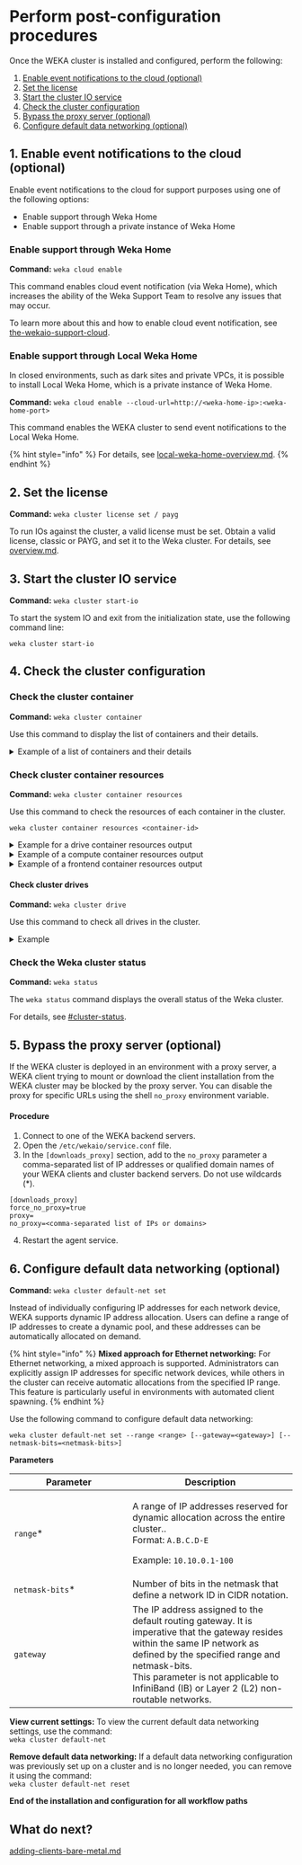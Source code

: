 # Perform post-configuration procedures

Once the WEKA cluster is installed and configured, perform the following:

1. [Enable event notifications to the cloud (optional)](perform-post-configuration-procedures.md#1.-enable-event-notifications-to-the-cloud-optional)
2. [Set the license](perform-post-configuration-procedures.md#2.-set-the-license)
3. [Start the cluster IO service](perform-post-configuration-procedures.md#3.-start-the-cluster-io-service)
4. [Check the cluster configuration](perform-post-configuration-procedures.md#4.-check-the-cluster-configuration)
5. [Bypass the proxy server (optional)](perform-post-configuration-procedures.md#5.-bypass-the-proxy-server-optional)
6. [Configure default data networking (optional)](perform-post-configuration-procedures.md#id-6.-configure-default-data-networking-optional)

## 1. Enable event notifications to the cloud (optional)

Enable event notifications to the cloud for support purposes using one of the following options:

* Enable support through Weka Home
* Enable support through a private instance of Weka Home

### **Enable support through Weka Home**

**Command:** `weka cloud enable`

This command enables cloud event notification (via Weka Home), which increases the ability of the Weka Support Team to resolve any issues that may occur.

To learn more about this and how to enable cloud event notification, see [the-wekaio-support-cloud](../../monitor-the-weka-cluster/the-wekaio-support-cloud/ "mention").

### **Enable support through** Local Weka Home

In closed environments, such as dark sites and private VPCs, it is possible to install Local Weka Home, which is a private instance of Weka Home.

**Command:** `weka cloud enable --cloud-url=http://<weka-home-ip>:<weka-home-port>`

This command enables the WEKA cluster to send event notifications to the Local Weka Home.

{% hint style="info" %}
For details, see [local-weka-home-overview.md](../../monitor-the-weka-cluster/the-wekaio-support-cloud/local-weka-home-overview.md "mention").
{% endhint %}

## 2. Set the license

**Command:** `weka cluster license set / payg`

To run IOs against the cluster, a valid license must be set. Obtain a valid license, classic or PAYG, and set it to the Weka cluster. For details, see [overview.md](../../licensing/overview.md "mention").&#x20;

## 3. Start the cluster IO service

**Command:** `weka cluster start-io`

To start the system IO and exit from the initialization state, use the following command line:

`weka cluster start-io`

## 4. Check the cluster configuration

### Check the cluster container

**Command:** `weka cluster container`

Use this command to display the list of containers and their details.

<details>

<summary>Example of a list of containers and their details</summary>

```bash
$ weka cluster container
HOST ID  HOSTNAME  CONTAINER  IPS             STATUS  RELEASE   FAILURE DOMAIN  CORES  MEMORY    LAST FAILURE  UPTIME
0        av299-0   drives0    10.108.79.121   UP      4.3.0     DOM-000         7      10.45 GB                1:08:30h
1        av299-1   drives0    10.108.115.194  UP      4.3.0     DOM-001         7      10.45 GB                1:08:30h
2        av299-2   drives0    10.108.2.136    UP      4.3.0     DOM-002         7      10.45 GB                1:08:29h
3        av299-3   drives0    10.108.165.185  UP      4.3.0     DOM-003         7      10.45 GB                1:08:30h
4        av299-4   drives0    10.108.116.49   UP      4.3.0     DOM-004         7      10.45 GB                1:08:29h
5        av299-5   drives0    10.108.7.63     UP      4.3.0     DOM-005         7      10.45 GB                1:08:30h
6        av299-6   drives0    10.108.80.75    UP      4.3.0     DOM-006         7      10.45 GB                1:08:29h
7        av299-7   drives0    10.108.173.56   UP      4.3.0     DOM-007         7      10.45 GB                1:08:30h
8        av299-8   drives0    10.108.253.194  UP      4.3.0     DOM-008         7      10.45 GB                1:08:29h
9        av299-9   drives0    10.108.220.115  UP      4.3.0     DOM-009         7      10.45 GB                1:08:29h
10       av299-0   compute0   10.108.79.121   UP      4.3.0     DOM-000         6      20.22 GB                1:08:08h
11       av299-1   compute0   10.108.115.194  UP      4.3.0     DOM-001         6      20.22 GB                1:08:08h
12       av299-2   compute0   10.108.2.136    UP      4.3.0     DOM-002         6      20.22 GB                1:08:09h
13       av299-3   compute0   10.108.165.185  UP      4.3.0     DOM-003         6      20.22 GB                1:08:09h
14       av299-4   compute0   10.108.116.49   UP      4.3.0     DOM-004         6      20.22 GB                1:08:09h
15       av299-5   compute0   10.108.7.63     UP      4.3.0     DOM-005         6      20.22 GB                1:08:08h
16       av299-6   compute0   10.108.80.75    UP      4.3.0     DOM-006         6      20.22 GB                1:08:09h
17       av299-7   compute0   10.108.173.56   UP      4.3.0     DOM-007         6      20.22 GB                1:08:08h
18       av299-8   compute0   10.108.253.194  UP      4.3.0     DOM-008         6      20.22 GB                1:08:09h
19       av299-9   compute0   10.108.220.115  UP      4.3.0     DOM-009         6      20.22 GB                1:08:08h
20       av299-0   frontend0  10.108.79.121   UP      4.3.0     DOM-000         1      1.47 GB                 1:06:57h
21       av299-1   frontend0  10.108.115.194  UP      4.3.0     DOM-001         1      1.47 GB                 1:06:57h
22       av299-2   frontend0  10.108.2.136    UP      4.3.0     DOM-002         1      1.47 GB                 1:06:57h
23       av299-3   frontend0  10.108.165.185  UP      4.3.0     DOM-003         1      1.47 GB                 1:06:56h
24       av299-4   frontend0  10.108.116.49   UP      4.3.0     DOM-004         1      1.47 GB                 1:06:57h
25       av299-5   frontend0  10.108.7.63     UP      4.3.0     DOM-005         1      1.47 GB                 1:06:56h
26       av299-6   frontend0  10.108.80.75    UP      4.3.0     DOM-006         1      1.47 GB                 1:06:57h
27       av299-7   frontend0  10.108.173.56   UP      4.3.0     DOM-007         1      1.47 GB                 1:06:56h
28       av299-8   frontend0  10.108.253.194  UP      4.3.0     DOM-008         1      1.47 GB                 1:06:57h
29       av299-9   frontend0  10.108.220.115  UP      4.3.0     DOM-009         1      1.47 GB                 1:06:56h
```

</details>

### Check cluster container resources

**Command:** `weka cluster container resources`

Use this command to check the resources of each container in the cluster.

`weka cluster container resources <container-id>`

<details>

<summary>Example for a drive container resources output</summary>

```bash
$ weka cluster container resources 1
ROLES       NODE ID  CORE ID
MANAGEMENT  0        <auto>
DRIVES      1        4

NET DEVICE    IDENTIFIER    DEFAULT GATEWAY  IPS             NETMASK  NETWORK LABEL
0000:00:06.0  0000:00:06.0  10.108.0.1       10.108.115.194  UP  16

Allow Protocols           false
Bandwidth                 <auto>
Base Port                 14000
Dedicate Memory           true
Disable NUMA Balancing    true
Failure Domain            DOM-001
Hardware Watchdog         false
Management IPs            10.108.238.217
Mask Interrupts           true
Memory                    <dedicated>
Mode                      BACKEND
Non-Weka Reserved Memory  20
Set CPU Governors         PERFORMANCE
```

</details>

<details>

<summary>Example of a compute container resources output</summary>

```bash
$ weka cluster container resources 10
ROLES       NODE ID  CORE ID
MANAGEMENT  0        <auto>
COMPUTE     1        16
COMPUTE     2        4
COMPUTE     3        18
COMPUTE     4        26
COMPUTE     5        28
COMPUTE     6        10

NET DEVICE    IDENTIFIER    DEFAULT GATEWAY  IPS             NETMASK  NETWORK LABEL
0000:00:04.0  0000:00:04.0  10.108.0.1       10.108.145.137  16
0000:00:05.0  0000:00:05.0  10.108.0.1       10.108.212.87   16
0000:00:06.0  0000:00:06.0  10.108.0.1       10.108.199.231  16
0000:00:07.0  0000:00:07.0  10.108.0.1       10.108.86.172   16
0000:00:08.0  0000:00:08.0  10.108.0.1       10.108.190.88   16
0000:00:09.0  0000:00:09.0  10.108.0.1       10.108.77.31    16

Allow Protocols         false
Bandwidth               <auto>
Base Port               14300
Dedicate Memory         true
Disable NUMA Balancing  true
Failure Domain          DOM-000
Hardware Watchdog       false
Management IPs          10.108.79.121
Mask Interrupts         true
Memory                  20224982280
Mode                    BACKEND
Set CPU Governors       PERFORMANCE
```

</details>

<details>

<summary>Example of a frontend container resources output</summary>

```bash
$ weka cluster container resources 20
ROLES       NODE ID  CORE ID
MANAGEMENT  0        <auto>
FRONTEND    1        24

NET DEVICE    IDENTIFIER    DEFAULT GATEWAY  IPS             NETMASK  NETWORK LABEL
0000:00:13.0  0000:00:13.0  10.108.0.1       10.108.217.249  16

Allow Protocols         true
Bandwidth               <auto>
Base Port               14200
Dedicate Memory         true
Disable NUMA Balancing  true
Failure Domain          DOM-000
Hardware Watchdog       false
Management IPs          10.108.79.121
Mask Interrupts         true
Memory                  <dedicated>
Mode                    BACKEND
Set CPU Governors       PERFORMANCE
```

</details>

#### Check cluster drives

**Command:** `weka cluster drive`

Use this command to check all drives in the cluster.

<details>

<summary>Example</summary>

```bash
$ weka cluster drive
DISK ID  UUID                                  HOSTNAME  NODE ID  SIZE        STATUS  LIFETIME % USED  ATTACHMENT  DRIVE STATUS
0        d3d000d4-a76b-405d-a226-c40dcd8d622c  av299-4   87       399.99 GiB  ACTIVE  0                OK          OK
1        c68cf47a-f91d-499f-83c8-69aa06ed37d4  av299-7   143      399.99 GiB  ACTIVE  0                OK          OK
2        c97f83b5-b9e3-4ccd-bfb8-d78537fa8a6f  av299-1   23       399.99 GiB  ACTIVE  0                OK          OK
3        908dadc5-740c-4e08-9cc2-290b4b311f81  av299-0   7        399.99 GiB  ACTIVE  0                OK          OK
.
.
.
68       1c4c4d54-6553-44b2-bc61-0f0e946919fb  av299-4   84       399.99 GiB  ACTIVE  0                OK          OK
69       969d3521-9057-4db9-8304-157f50719683  av299-3   62       399.99 GiB  ACTIVE  0                OK          OK
```

</details>

### Check the Weka cluster status

**Command:** `weka status`

The `weka status` command displays the overall status of the Weka cluster.

For details, see [#cluster-status](../../getting-started-with-weka/manage-the-system-using-weka-cli/#cluster-status "mention").

## 5. Bypass the proxy server (optional)

If the WEKA cluster is deployed in an environment with a proxy server, a WEKA client trying to mount or download the client installation from the WEKA cluster may be blocked by the proxy server. You can disable the proxy for specific URLs using the shell `no_proxy` environment variable.

#### Procedure

1. Connect to one of the WEKA backend servers.
2. Open the `/etc/wekaio/service.conf` file.
3. In the `[downloads_proxy]` section, add to the `no_proxy` parameter a comma-separated list of IP addresses or qualified domain names of your WEKA clients and cluster backend servers. Do not use wildcards (\*).

```
[downloads_proxy]
force_no_proxy=true
proxy=
no_proxy=<comma-separated list of IPs or domains>
```

4. Restart the agent service.

## 6. Configure default data networking (optional)

**Command:** `weka cluster default-net set`

Instead of individually configuring IP addresses for each network device, WEKA supports dynamic IP address allocation. Users can define a range of IP addresses to create a dynamic pool, and these addresses can be automatically allocated on demand.

{% hint style="info" %}
**Mixed approach for Ethernet networking:** For Ethernet networking, a mixed approach is supported. Administrators can explicitly assign IP addresses for specific network devices, while others in the cluster can receive automatic allocations from the specified IP range. This feature is particularly useful in environments with automated client spawning.
{% endhint %}

Use the following command to configure default data networking:

`weka cluster default-net set --range <range> [--gateway=<gateway>] [--netmask-bits=<netmask-bits>]`

**Parameters**

<table><thead><tr><th width="195">Parameter</th><th>Description</th></tr></thead><tbody><tr><td><code>range</code>*</td><td><p>A range of IP addresses reserved for dynamic allocation across the entire cluster..<br>Format: <code>A.B.C.D-E</code> </p><p>Example: <code>10.10.0.1-100</code></p></td></tr><tr><td><code>netmask-bits</code>*</td><td>Number of bits in the netmask that define a network ID in CIDR notation.</td></tr><tr><td><code>gateway</code></td><td>The IP address assigned to the default routing gateway. It is imperative that the gateway resides within the same IP network as defined by the specified range and netmask-bits.<br>This parameter is not applicable to InfiniBand (IB) or Layer 2 (L2) non-routable networks.</td></tr></tbody></table>

**View current settings:** To view the current default data networking settings, use the command: \
`weka cluster default-net`

**Remove default data networking:** If a default data networking configuration was previously set up on a cluster and is no longer needed, you can remove it using the command:\
`weka cluster default-net reset`

**End of the installation and configuration for all workflow paths**

## **What do next?**

[adding-clients-bare-metal.md](adding-clients-bare-metal.md "mention")

